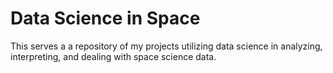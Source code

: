 # Data Science in Space
This serves a a repository of my projects utilizing data science in analyzing, interpreting, and dealing with space science data.
